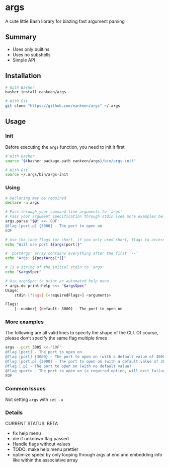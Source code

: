# args

A cute little Bash library for blazing fast argument parsing

## Summary

- Uses only builtins
- Uses no subshells
- Simple API

## Installation

```sh
# With Basher
basher install eankeen/args

# With Git
git clone "https://github.com/eankeen/args" ~/.args
```

## Usage

### Init

Before executing the `args` function, you need to init it first

```sh
# With Basher
source "$(basher package-path eankeen/args)/bin/args-init"

# With Git
source ~/.args/bin/args-init
```

### Using

```bash
# Declaring may be required
declare -a args

# Pass through your command line arguments to 'args'
# Pass your argument specification through stdin (see more examples below)
args.parse "$@" <<-'EOF'
@flag [port.p] {3000} - The port to open on
EOF

# Use the long flags (or short, if you only used short) flags to access the flag value
echo "Will use port ${args[port]}"

# 'postArgs' array contains everything after the first '--'
echo "Args: ${postArgs[*]}"

# Is a string of the initial stdin to 'args'
echo "$argsSpec"

# Use argsSpec to print an automated help menu
➤ args.do print-help <<< "$argsSpec"
Usage:
    stdin [flags] [<requiredFlags>] <arguments>

Flags:
    [--number] (default: 3000) - The port to open on
```

### More examples

The following are all valid lines to specify the shape of the CLI. Of course,
please don't specify the same flag multiple times

```bash
args --port 3005 <<-'EOF'
@flag [port] - The port to open on
@flag [port] {3000} - The port to open on (with a default value of 3000)
@flag [port.p] {3000} - The port to open on (with a default value of 3000)
@flag [.p] - The port to open on (with no default value)
@flag <port> - The port to open on (a required option, will exit failure if this isn't passed)
EOF
```

### Common Issues

Not setting `args` with `set -u`

### Details

CURRENT STATUS: BETA

- fix help menu
- die if unknown flag passed
- Handle flags without values
- TODO: make help menu prettier
- optimize speed by only looping through args at end and embedding info like within the associative array

